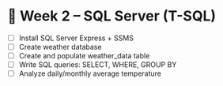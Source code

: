 # 📅 Week 2 – SQL Server (T-SQL)
- [ ] Install SQL Server Express + SSMS
- [ ] Create weather database
- [ ] Create and populate weather_data table
- [ ] Write SQL queries: SELECT, WHERE, GROUP BY
- [ ] Analyze daily/monthly average temperature
